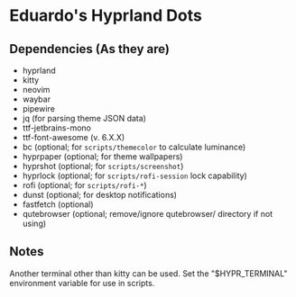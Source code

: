 # Eduardo's Hyprland Dots

## Dependencies (As they are)
- hyprland
- kitty
- neovim
- waybar
- pipewire
- jq (for parsing theme JSON data)
- ttf-jetbrains-mono
- ttf-font-awesome (v. 6.X.X)
- bc (optional; for `scripts/themecolor` to calculate luminance)
- hyprpaper (optional; for theme wallpapers)
- hyprshot (optional; for `scripts/screenshot`)
- hyprlock (optional; for `scripts/rofi-session` lock capability)
- rofi (optional; for `scripts/rofi-*`)
- dunst (optional; for desktop notifications)
- fastfetch (optional)
- qutebrowser (optional; remove/ignore qutebrowser/ directory if not using)

## Notes
Another terminal other than kitty can be used. Set the "$HYPR_TERMINAL" 
environment variable for use in scripts.

